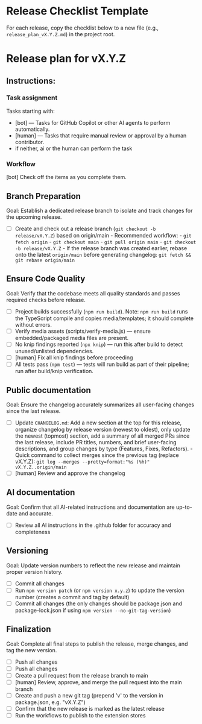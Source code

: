 # Release Checklist Template

For each release, copy the checklist below to a new file (e.g., `release_plan_vX.Y.Z.md`) in the
project root.

# Release plan for vX.Y.Z

## Instructions:

### Task assignment

Tasks starting with:

- [bot] — Tasks for GitHub Copilot or other AI agents to perform automatically.
- [human] — Tasks that require manual review or approval by a human contributor.
- if neither, ai or the human can perform the task

### Workflow

[bot] Check off the items as you complete them.

## Branch Preparation

Goal: Establish a dedicated release branch to isolate and track changes for the upcoming release.

- [ ] Create and check out a release branch (`git checkout -b release/vX.Y.Z`) based on
      origin/main - Recommended workflow: - `git fetch origin` - `git checkout main` -
      `git pull origin main` - `git checkout -b release/vX.Y.Z` - If the release branch was created
      earlier, rebase onto the latest `origin/main` before generating changelog:
      `git fetch && git rebase origin/main`

## Ensure Code Quality

Goal: Verify that the codebase meets all quality standards and passes required checks before
release.

- [ ] Project builds successfully (`npm run build`). Note: `npm run build` runs the TypeScript
      compile and copies media/templates; it should complete without errors.
- [ ] Verify media assets (scripts/verify-media.js) — ensure embedded/packaged media files are
      present.
- [ ] No knip findings reported (`npx knip`) — run this after build to detect unused/unlisted
      dependencies.
- [ ] [human] Fix all knip findings before proceeding
- [ ] All tests pass (`npm test`) — tests will run build as part of their pipeline; run after
      build/knip verification.

## Public documentation

Goal: Ensure the changelog accurately summarizes all user-facing changes since the last release.

- [ ] Update `CHANGELOG.md`: Add a new section at the top for this release, organize changelog by
      release version (newest to oldest), only update the newest (topmost) section, add a summary of
      all merged PRs since the last release, include PR titles, numbers, and brief user-facing
      descriptions, and group changes by type (Features, Fixes, Refactors). - Quick command to
      collect merges since the previous tag (replace vX.Y.Z):
      `git log --merges --pretty=format:"%s (%h)" vX.Y.Z..origin/main`
- [ ] [human] Review and approve the changelog

## AI documentation

Goal: Confirm that all AI-related instructions and documentation are up-to-date and accurate.

- [ ] Review all AI instructions in the .github folder for accuracy and completeness

## Versioning

Goal: Update version numbers to reflect the new release and maintain proper version history.

- [ ] Commit all changes
- [ ] Run `npm version patch` (or `npm version x.y.z`) to update the version number (creates a
      commit and tag by default)
- [ ] Commit all changes (the only changes should be package.json and package-lock.json if using
      `npm version --no-git-tag-version`)

## Finalization

Goal: Complete all final steps to publish the release, merge changes, and tag the new version.

- [ ] Push all changes
- [ ] Push all changes
- [ ] Create a pull request from the release branch to main
- [ ] [human] Review, approve, and merge the pull request into the main branch
- [ ] Create and push a new git tag (prepend 'v' to the version in package.json, e.g. "vX.Y.Z")
- [ ] Confirm that the new release is marked as the latest release
- [ ] Run the workflows to publish to the extension stores
